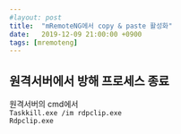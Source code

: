 ```yaml
---
#layout: post
title:  "mRemoteNG에서 copy & paste 활성화"
date:   2019-12-09 21:00:00 +0900
tags: [mremoteng]
---
```

## 원격서버에서 방해 프로세스 종료

원격서버의 cmd에서  
`Taskkill.exe /im rdpclip.exe`  
`Rdpclip.exe`